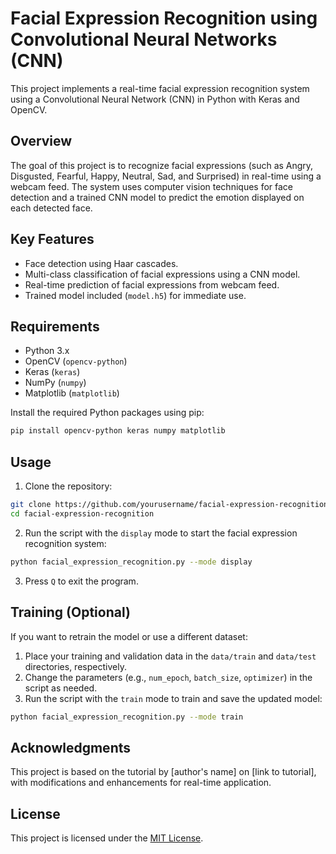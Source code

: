 
# Facial Expression Recognition using Convolutional Neural Networks (CNN)

This project implements a real-time facial expression recognition system using a Convolutional Neural Network (CNN) in Python with Keras and OpenCV.

## Overview

The goal of this project is to recognize facial expressions (such as Angry, Disgusted, Fearful, Happy, Neutral, Sad, and Surprised) in real-time using a webcam feed. The system uses computer vision techniques for face detection and a trained CNN model to predict the emotion displayed on each detected face.

## Key Features

- Face detection using Haar cascades.
- Multi-class classification of facial expressions using a CNN model.
- Real-time prediction of facial expressions from webcam feed.
- Trained model included (`model.h5`) for immediate use.

## Requirements

- Python 3.x
- OpenCV (`opencv-python`)
- Keras (`keras`)
- NumPy (`numpy`)
- Matplotlib (`matplotlib`)

Install the required Python packages using pip:

```bash
pip install opencv-python keras numpy matplotlib
```

## Usage

1. Clone the repository:

```bash
git clone https://github.com/yourusername/facial-expression-recognition.git
cd facial-expression-recognition
```

2. Run the script with the `display` mode to start the facial expression recognition system:

```bash
python facial_expression_recognition.py --mode display
```

3. Press `Q` to exit the program.

## Training (Optional)

If you want to retrain the model or use a different dataset:

1. Place your training and validation data in the `data/train` and `data/test` directories, respectively.
2. Change the parameters (e.g., `num_epoch`, `batch_size`, `optimizer`) in the script as needed.
3. Run the script with the `train` mode to train and save the updated model:

```bash
python facial_expression_recognition.py --mode train
```

## Acknowledgments

This project is based on the tutorial by [author's name] on [link to tutorial], with modifications and enhancements for real-time application.

## License

This project is licensed under the [MIT License](LICENSE).
